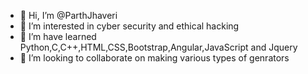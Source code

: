 - 👋 Hi, I’m @ParthJhaveri
- 👀 I’m interested in cyber security and ethical hacking
- 🌱 I’m have learned Python,C,C++,HTML,CSS,Bootstrap,Angular,JavaScript and Jquery
- 💞️ I’m looking to collaborate on making various types of genrators


<!---
ParthJhaveri10/ParthJhaveri10 is a ✨ special ✨ repository because its `README.md` (this file) appears on your GitHub profile.
You can click the Preview link to take a look at your changes.
--->
